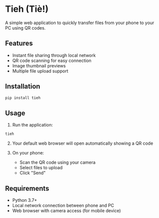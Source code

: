# Tieh (Tiè!)

A simple web application to quickly transfer files from your phone to your PC using QR codes.

## Features

- Instant file sharing through local network
- QR code scanning for easy connection
- Image thumbnail previews
- Multiple file upload support

## Installation

```bash
pip install tieh
```

## Usage

1. Run the application:
```bash
tieh
```

2. Your default web browser will open automatically showing a QR code

3. On your phone:
   - Scan the QR code using your camera
   - Select files to upload
   - Click "Send"

## Requirements

- Python 3.7+
- Local network connection between phone and PC
- Web browser with camera access (for mobile device)
